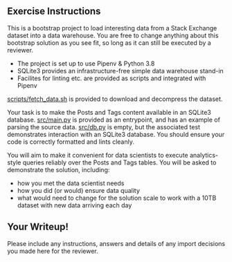 ## Exercise Instructions

This is a bootstrap project to load interesting data from a Stack Exchange dataset into a data warehouse.
You are free to change anything about this bootstrap solution as you see fit, so long as it can still be executed by a reviewer.

- The project is set up to use Pipenv & Python 3.8
- SQLite3 provides an infrastructure-free simple data warehouse stand-in
- Facilites for linting etc. are provided as scripts and integrated with Pipenv

[scripts/fetch_data.sh](scripts/fetch_data.sh) is provided to download and decompress the dataset.

Your task is to make the Posts and Tags content available in an SQLite3 database.
[src/main.py](src/main.py) is provided as an entrypoint, and has an example of parsing the source data.
[src/db.py](src/db.py) is empty, but the associated test demonstrates interaction with an SQLite3 database.
You should ensure your code is correctly formatted and lints cleanly.

You will aim to make it convenient for data scientists to execute analytics-style queries reliably over the Posts and Tags tables.
You will be asked to demonstrate the solution, including:
- how you met the data scientist needs
- how you did (or would) ensure data quality
- what would need to change for the solution scale to work with a 10TB dataset with new data arriving each day

## Your Writeup!

Please include any instructions, answers and details of any import decisions you made here for the reviewer.
